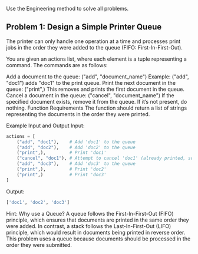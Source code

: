 Use the Engineering method to solve all problems.

## Problem 1: Design a Simple Printer Queue
The printer can only handle one operation at a time and processes print jobs in the order they were added to the queue (FIFO: First-In-First-Out).

You are given an actions list, where each element is a tuple representing a command. The commands are as follows:

Add a document to the queue:
("add", "document_name")
Example: ("add", "doc1") adds "doc1" to the print queue.
Print the next document in the queue:
("print",)
This removes and prints the first document in the queue.
Cancel a document in the queue:
("cancel", "document_name")
If the specified document exists, remove it from the queue. If it’s not present, do nothing.
Function Requirements
The function should return a list of strings representing the documents in the order they were printed.

Example Input and Output
Input:

```python
actions = [
    ("add", "doc1"),    # Add 'doc1' to the queue
    ("add", "doc2"),    # Add 'doc2' to the queue
    ("print",),         # Print 'doc1'
    ("cancel", "doc1"), # Attempt to cancel 'doc1' (already printed, so no effect)
    ("add", "doc3"),    # Add 'doc3' to the queue
    ("print",),         # Print 'doc2'
    ("print",)          # Print 'doc3'
]
```
Output:
```python
['doc1', 'doc2', 'doc3']
```
Hint:
Why use a Queue?
A queue follows the First-In-First-Out (FIFO) principle, which ensures that documents are printed in the same order they were added.
In contrast, a stack follows the Last-In-First-Out (LIFO) principle, which would result in documents being printed in reverse order.
This problem uses a queue because documents should be processed in the order they were submitted.
